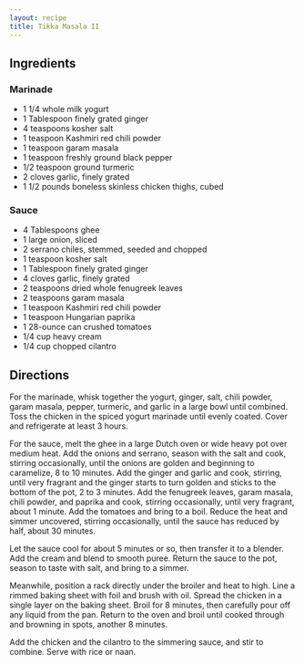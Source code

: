 ```yaml
---
layout: recipe
title: Tikka Masala II
---
```


## Ingredients

### Marinade

* 1 1/4 whole milk yogurt
* 1 Tablespoon finely grated ginger 
* 4 teaspoons kosher salt 
* 1 teaspoon Kashmiri red chili powder
* 1 teaspoon garam masala  
* 1 teaspoon freshly ground black pepper 
* 1/2 teaspoon ground turmeric
* 2 cloves garlic, finely grated 
* 1 1/2 pounds boneless skinless chicken thighs, cubed

### Sauce

* 4 Tablespoons ghee
* 1 large onion, sliced 
* 2 serrano chiles, stemmed, seeded and chopped 
* 1 teaspoon kosher salt 
* 1 Tablespoon finely grated ginger 
* 4 cloves garlic, finely grated 
* 2 teaspoons dried whole fenugreek leaves
* 2 teaspoons garam masala 
* 1 teaspoon Kashmiri red chili powder 
* 1 teaspoon Hungarian paprika 
* 1 28-ounce can crushed tomatoes 
* 1/4 cup heavy cream  
* 1/4 cup chopped cilantro

## Directions

For the marinade, whisk together the yogurt, ginger, salt, chili powder, garam masala, pepper, turmeric, and garlic in a large bowl until combined. Toss the chicken in the spiced yogurt marinade until evenly coated. Cover and refrigerate at least 3 hours.

For the sauce, melt the ghee in a large Dutch oven or wide heavy pot over medium heat. Add the onions and serrano, season with the salt and cook, stirring occasionally, until the onions are golden and beginning to caramelize, 8 to 10 minutes. Add the ginger and garlic and cook, stirring, until very fragrant and the ginger starts to turn golden and sticks to the bottom of the pot, 2 to 3 minutes. Add the fenugreek leaves, garam masala, chili powder, and paprika and cook, stirring occasionally, until very fragrant, about 1 minute. Add the tomatoes and bring to a boil. Reduce the heat and simmer uncovered, stirring occasionally, until the sauce has reduced by half, about 30 minutes.

Let the sauce cool for about 5 minutes or so, then transfer it to a blender. Add the cream and blend to smooth puree. Return the sauce to the pot, season to taste with salt, and bring to a simmer.

Meanwhile, position a rack directly under the broiler and heat to high. Line a rimmed baking sheet with foil and brush with oil. Spread the chicken in a single layer on the baking sheet. Broil for 8 minutes, then carefully pour off any liquid from the pan. Return to the oven and broil until cooked through and browning in spots, another 8 minutes.

Add the chicken and the cilantro to the simmering sauce, and stir to combine. Serve with rice or naan.